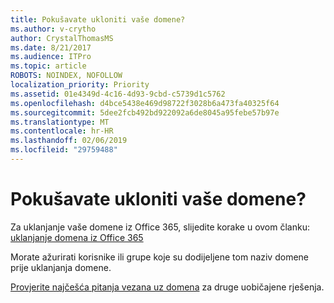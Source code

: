 ```yaml
---
title: Pokušavate ukloniti vaše domene?
ms.author: v-crytho
author: CrystalThomasMS
ms.date: 8/21/2017
ms.audience: ITPro
ms.topic: article
ROBOTS: NOINDEX, NOFOLLOW
localization_priority: Priority
ms.assetid: 01e4349d-4c16-4d93-9cbd-c5739d1c5762
ms.openlocfilehash: d4bce5438e469d98722f3028b6a473fa40325f64
ms.sourcegitcommit: 5dee2fcb492bd922092a6de8045a95febe57b97e
ms.translationtype: MT
ms.contentlocale: hr-HR
ms.lasthandoff: 02/06/2019
ms.locfileid: "29759488"
---
```

# <a name="trying-to-remove-your-domain"></a>Pokušavate ukloniti vaše domene?

Za uklanjanje vaše domene iz Office 365, slijedite korake u ovom članku: [uklanjanje domena iz Office 365](https://support.office.com/article/Remove-a-domain-from-Office-365-f09696b2-8c29-4588-a08b-b333da19810c.aspx)
  
Morate ažurirati korisnike ili grupe koje su dodijeljene tom naziv domene prije uklanjanja domene.
  
[Provjerite najčešća pitanja vezana uz domena](https://support.office.com/article/7b7b075d-79f9-4e37-8a9e-fb60c1d95166.aspx) za druge uobičajene rješenja. 
  

